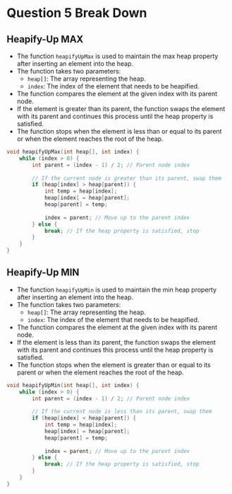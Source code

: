 # Question 5 Break Down

## Heapify-Up MAX

- The function `heapifyUpMax` is used to maintain the max heap property after inserting an element into the heap.
- The function takes two parameters:
    - `heap[]`: The array representing the heap.
    - `index`: The index of the element that needs to be heapified.
- The function compares the element at the given index with its parent node.
- If the element is greater than its parent, the function swaps the element with its parent and continues this process until the heap property is satisfied.
- The function stops when the element is less than or equal to its parent or when the element reaches the root of the heap.

```c
void heapifyUpMax(int heap[], int index) {
    while (index > 0) {
        int parent = (index - 1) / 2; // Parent node index
        
        // If the current node is greater than its parent, swap them
        if (heap[index] > heap[parent]) {
            int temp = heap[index];
            heap[index] = heap[parent];
            heap[parent] = temp;
            
            index = parent; // Move up to the parent index
        } else {
            break; // If the heap property is satisfied, stop
        }
    }
}
```

## Heapify-Up MIN

- The function `heapifyUpMin` is used to maintain the min heap property after inserting an element into the heap.
- The function takes two parameters:
    - `heap[]`: The array representing the heap.
    - `index`: The index of the element that needs to be heapified.
- The function compares the element at the given index with its parent node.
- If the element is less than its parent, the function swaps the element with its parent and continues this process until the heap property is satisfied.
- The function stops when the element is greater than or equal to its parent or when the element reaches the root of the heap.

```c
void heapifyUpMin(int heap[], int index) {
    while (index > 0) {
        int parent = (index - 1) / 2; // Parent node index
        
        // If the current node is less than its parent, swap them
        if (heap[index] < heap[parent]) {
            int temp = heap[index];
            heap[index] = heap[parent];
            heap[parent] = temp;
            
            index = parent; // Move up to the parent index
        } else {
            break; // If the heap property is satisfied, stop
        }
    }
}
```